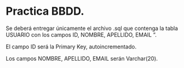 # Practica BBDD.

Se deberá entregar únicamente el archivo .sql que contenga la tabla USUARIO con los campos ID, NOMBRE, APELLIDO, EMAIL ”.

El campo ID será la Primary Key, autoincrementado.

Los campos NOMBRE, APELLIDO, EMAIL serán Varchar(20).
